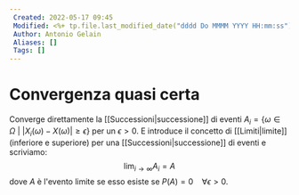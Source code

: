 ```yaml
---
 Created: 2022-05-17 09:45
 Modified: <%+ tp.file.last_modified_date("dddd Do MMMM YYYY HH:mm:ss") %>
 Author: Antonio Gelain
 Aliases: []
 Tags: []
---
```


# Convergenza quasi certa
Converge direttamente la [[Successioni|successione]] di eventi $A_{i} = \{ \omega \in \Omega\ |\ |X_{i}(\omega) - X(\omega)| \ge \epsilon \}$ per un $\epsilon > 0$.
E introduce il concetto di [[Limiti|limite]] (inferiore e superiore) per una [[Successioni|successione]] di eventi e scriviamo:
$$\lim_{i \to \infty} A_{i} = A$$ dove $A$ è l'evento limite se esso esiste se $P(A) = 0\ \ \ \ \forall \epsilon > 0$.